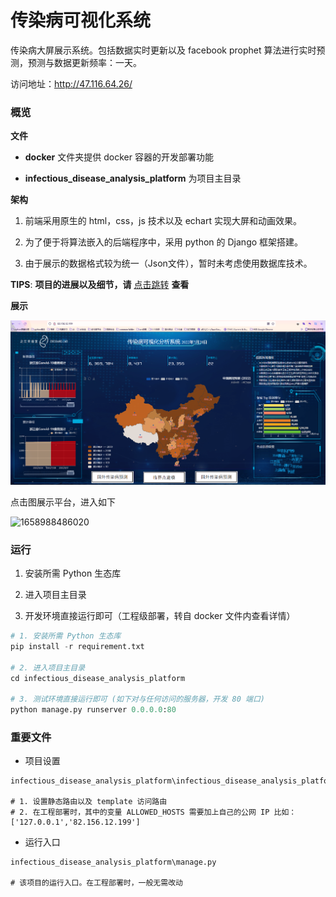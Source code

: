 # 传染病可视化系统

传染病大屏展示系统。包括数据实时更新以及 facebook prophet 算法进行实时预测，预测与数据更新频率：一天。

访问地址：http://47.116.64.26/

### 概览

**文件**

* **docker** 文件夹提供 docker 容器的开发部署功能

  

* **infectious_disease_analysis_platform** 为项目主目录

**架构**

1. 前端采用原生的 html，css，js 技术以及 echart 实现大屏和动画效果。

   

2. 为了便于将算法嵌入的后端程序中，采用 python 的 Django 框架搭建。

   

3. 由于展示的数据格式较为统一（Json文件），暂时未考虑使用数据库技术。

**TIPS**: **项目的进展以及细节，请** [点击跳转](http://10.11.12.2/liuyishou/infectious_visual/-/tree/master/infectious_disease_analysis_platform) **查看**

**展示**

![1658988486020](https://raw.githubusercontent.com/liuyishoua/images/master/docker/infectious/1.png)

点击图展示平台，进入如下

![1658988486020](https://raw.githubusercontent.com/liuyishoua/images/master/docker/infectious/2.png)

### 运行

1. 安装所需 Python 生态库

   

2. 进入项目主目录

   

3. 开发环境直接运行即可（工程级部署，转自 docker 文件内查看详情）

```python
# 1. 安装所需 Python 生态库
pip install -r requirement.txt

# 2. 进入项目主目录
cd infectious_disease_analysis_platform

# 3. 测试环境直接运行即可 (如下对与任何访问的服务器，开发 80 端口)
python manage.py runserver 0.0.0.0:80
```

### 重要文件

* 项目设置

```shell
infectious_disease_analysis_platform\infectious_disease_analysis_platform\settings.py

# 1. 设置静态路由以及 template 访问路由
# 2. 在工程部署时，其中的变量 ALLOWED_HOSTS 需要加上自己的公网 IP 比如：['127.0.0.1','82.156.12.199']
```
* 运行入口

```shell
infectious_disease_analysis_platform\manage.py

# 该项目的运行入口。在工程部署时，一般无需改动
```

